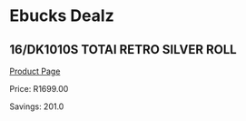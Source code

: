 
# Ebucks Dealz
## 16/DK1010S TOTAI RETRO SILVER ROLL
[Product Page](https://www.ebucks.com/web/shop/productSelected.do?prodId=1191167432&catId=1157551316)

Price: R1699.00

Savings: 201.0


	
